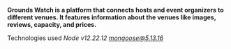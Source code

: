 **Grounds Watch is a platform that connects hosts and event organizers to different venues. It features information about the venues like images, reviews, capacity, and prices.**

Technologies used
*Node v12.22.12*
*mongoose@5.13.16*